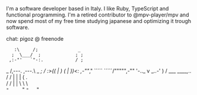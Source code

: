 I'm a software developer based in Italy. I like Ruby, TypeScript and functional
programming. I'm a retired contributor to @mpv-player/mpv and now spend most
of my free time studying japanese and optimizing it trough software.

chat: pigoz @ freenode

       :\     /;               _
      ;  \___/  ;             ; ;
     ,:-"'   `"-:.            / ;
_   /,---.   ,---.\   _     _; /
_:>((  |  ) (  |  ))<:_ ,-""_,"
    \`````   `````/""""",-""
     '-.._ v _..-'      )
       / ___   ____,..  \
      / /   | |   | ( \. \
     / /    | |    \ \  \ \
     `"     `"      `"   `"
